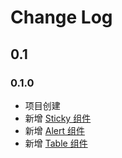 # Change Log

## 0.1

### 0.1.0

- 项目创建
- 新增 [Sticky 组件](#/components/Sticky)
- 新增 [Alert 组件](#/components/Alert)
- 新增 [Table 组件](#/components/Table)
